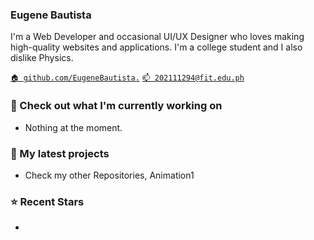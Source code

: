 ### Eugene Bautista


I'm a Web Developer and occasional UI/UX Designer who loves making high-quality websites and applications. I'm a college
student and I also dislike Physics.

[`🏠 github.com/EugeneBautista.`](https://github.com/EugeneBautista)
[`📫 202111294@fit.edu.ph`](202111294@fit.edu.ph)

### 👷 Check out what I'm currently working on

- Nothing at the moment.

### 🌱 My latest projects

- Check my other Repositories, Animation1


### ⭐ Recent Stars
  
-
